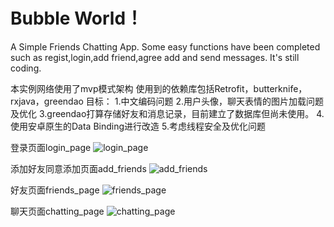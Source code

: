 
# Bubble World！

A Simple Friends Chatting App.
Some easy functions have been completed such as regist,login,add friend,agree add and send messages.
It's still coding.

本实例网络使用了mvp模式架构
使用到的依赖库包括Retrofit，butterknife，rxjava，greendao
目标：
1.中文编码问题
2.用户头像，聊天表情的图片加载问题及优化
3.greendao打算存储好友和消息记录，目前建立了数据库但尚未使用。
4.使用安卓原生的Data Binding进行改造
5.考虑线程安全及优化问题

登录页面login_page
![login_page](https://github.com/BATTERIA/BubbleWorld/blob/master/demonstration/login_page.png)

添加好友同意添加页面add_friends
![add_friends](https://github.com/BATTERIA/BubbleWorld/blob/master/demonstration/add_friends.png)

好友页面friends_page
![friends_page](https://github.com/BATTERIA/BubbleWorld/blob/master/demonstration/friends_page.png)

聊天页面chatting_page
![chatting_page](https://github.com/BATTERIA/BubbleWorld/blob/master/demonstration/chatting_page.png)
